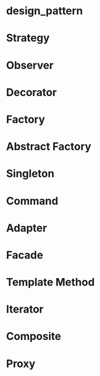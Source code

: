 # design_pattern

# Strategy

# Observer

# Decorator

# Factory

# Abstract Factory

# Singleton

# Command

# Adapter

# Facade

# Template Method

# Iterator

# Composite

# Proxy

#